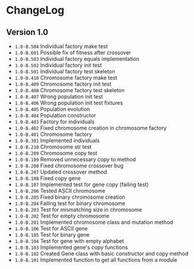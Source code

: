# ChangeLog

## Version 1.0

- ``1.0-B.504`` Individual factory make test
- ``1.0-B.601`` Possible fix of fitness after crossover
- ``1.0-B.503`` Individual factory equals implementation
- ``1.0-B.502`` Individual factory init test
- ``1.0-B.501`` Individual factory test skeleton
- ``1.0-B.410`` Chromosome factory make test
- ``1.0-B.409`` Chromosome factory init test
- ``1.0-B.408`` Chromosome factory test skeleton
- ``1.0-B.407`` Wrong population init test
- ``1.0-B.406`` Wrong population init test fixtures
- ``1.0-B.405`` Population evolution
- ``1.0-B.404`` Population constructor
- ``1.0-B.403`` Factory for individuals
- ``1.0-B.402`` Fixed chromosome creation in chromosome factory
- ``1.0-B.401`` Chromosome factory
- ``1.0-B.301`` Implemented individuals
- ``1.0-B.210`` Chromosome str test
- ``1.0-B.209`` Chromosome copy test
- ``1.0-B.109`` Removed unnecessary copy to method
- ``1.0-B.208`` Fixed chromosome crossover bug
- ``1.0-B.207`` Updated crossover method
- ``1.0-B.108`` Fixed copy gene
- ``1.0-B.107`` Implemented test for gene copy (failing test)
- ``1.0-B.206`` Tested ASCII chromosome
- ``1.0-B.205`` Fixed binary chromosome creation
- ``1.0-B.204`` Failing test for binary chromosome
- ``1.0-B.203`` Test for mismatching size in chromosome
- ``1.0-B.202`` Test for empty chromosome
- ``1.0-B.201`` Implemented chromosome class and mutation method
- ``1.0-B.106`` Test for ASCII gene
- ``1.0-B.105`` Test for binary gene
- ``1.0-B.104`` Test for gene with empty alphabet
- ``1.0-B.103`` Implemented gene's copy functions
- ``1.0-B.102`` Created Gene class with basic constructor and copy method
- ``1.0-B.101`` Implemented function to get all functions from a module